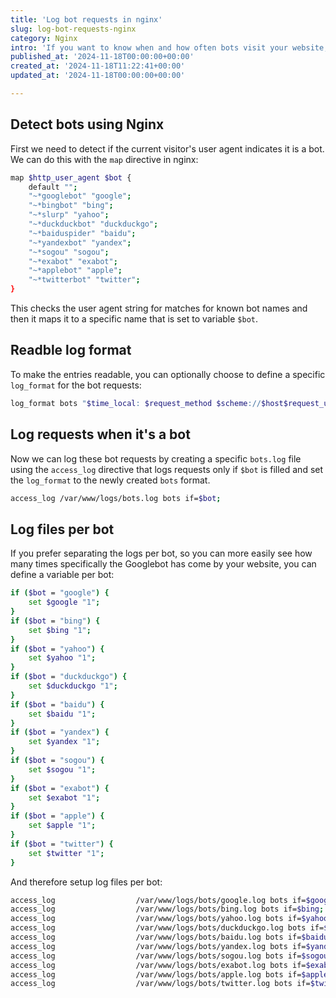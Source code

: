 ```yaml
---
title: 'Log bot requests in nginx'
slug: log-bot-requests-nginx
category: Nginx
intro: 'If you want to know when and how often bots visit your website, you can easily track this using the following configuration in Nginx.'
published_at: '2024-11-18T00:00:00+00:00'
created_at: '2024-11-18T11:22:41+00:00'
updated_at: '2024-11-18T00:00:00+00:00'

---
```

## Detect bots using Nginx

First we need to detect if the current visitor's user agent indicates it is a bot. We can do this with the `map` directive in nginx:

```bash
map $http_user_agent $bot {
    default "";
    "~*googlebot" "google";
    "~*bingbot" "bing";
    "~*slurp" "yahoo";
    "~*duckduckbot" "duckduckgo";
    "~*baiduspider" "baidu";
    "~*yandexbot" "yandex";
    "~*sogou" "sogou";
    "~*exabot" "exabot";
    "~*applebot" "apple";
    "~*twitterbot" "twitter";
}
```

This checks the user agent string for matches for known bot names and then it maps it to a specific name that is set to variable `$bot`.

## Readble log format

To make the entries readable, you can optionally choose to define a specific `log_format` for the bot requests:

```bash
log_format bots "$time_local: $request_method $scheme://$host$request_uri [$status] $bytes_sent @ $request_time ($http_referer)";
```

## Log requests when it's a bot

Now we can log these bot requests by creating a specific `bots.log` file using the `access_log` directive that logs requests only if `$bot` is filled and set the `log_format` to the newly created `bots` format.

```bash
access_log /var/www/logs/bots.log bots if=$bot;
```

## Log files per bot

If you prefer separating the logs per bot, so you can more easily see how many times specifically the Googlebot has come by your website, you can define a variable per bot:

```bash
if ($bot = "google") {
    set $google "1";
}
if ($bot = "bing") {
    set $bing "1";
}
if ($bot = "yahoo") {
    set $yahoo "1";
}
if ($bot = "duckduckgo") {
    set $duckduckgo "1";
}
if ($bot = "baidu") {
    set $baidu "1";
}
if ($bot = "yandex") {
    set $yandex "1";
}
if ($bot = "sogou") {
    set $sogou "1";
}
if ($bot = "exabot") {
    set $exabot "1";
}
if ($bot = "apple") {
    set $apple "1";
}
if ($bot = "twitter") {
    set $twitter "1";
}
```

And therefore setup log files per bot:

```bash
access_log                  /var/www/logs/bots/google.log bots if=$google;
access_log                  /var/www/logs/bots/bing.log bots if=$bing;
access_log                  /var/www/logs/bots/yahoo.log bots if=$yahoo;
access_log                  /var/www/logs/bots/duckduckgo.log bots if=$duckduckgo;
access_log                  /var/www/logs/bots/baidu.log bots if=$baidu;
access_log                  /var/www/logs/bots/yandex.log bots if=$yandex;
access_log                  /var/www/logs/bots/sogou.log bots if=$sogou;
access_log                  /var/www/logs/bots/exabot.log bots if=$exabot;
access_log                  /var/www/logs/bots/apple.log bots if=$apple;
access_log                  /var/www/logs/bots/twitter.log bots if=$twitter;
```